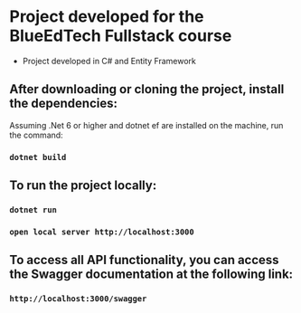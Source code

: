 # Project developed for the BlueEdTech Fullstack course

* Project developed in C# and Entity Framework

## After downloading or cloning the project, install the dependencies:

Assuming .Net 6 or higher and dotnet ef are installed on the machine, run the command:

### `dotnet build`

## To run the project locally:

### `dotnet run`

### `open local server http://localhost:3000`

## To access all API functionality, you can access the Swagger documentation at the following link:

### `http://localhost:3000/swagger`
